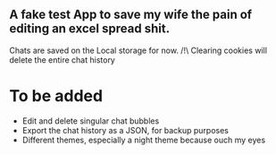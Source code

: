 ## A fake test App to save my wife the pain of editing an excel spread shit.

Chats are saved on the Local storage for now. /!\ Clearing cookies will delete the entire chat history


# To be added
  - Edit and delete singular chat bubbles
  - Export the chat history as a JSON, for backup purposes
  - Different themes, especially a night theme because ouch my eyes
